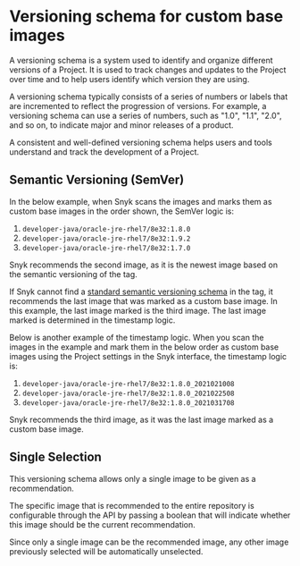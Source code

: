 # Versioning schema for custom base images

A versioning schema is a system used to identify and organize different versions of a Project. It is used to track changes and updates to the Project over time and to help users identify which version they are using.

A versioning schema typically consists of a series of numbers or labels that are incremented to reflect the progression of versions. For example, a versioning schema can use a series of numbers, such as "1.0", "1.1", "2.0", and so on, to indicate major and minor releases of a product.

A consistent and well-defined versioning schema helps users and tools understand and track the development of a Project.

## **Semantic Versioning (SemVer)**

In the below example, when Snyk scans the images and marks them as custom base images in the order shown, the SemVer logic is:

1. `developer-java/oracle-jre-rhel7/8e32:1.8.0`
2. `developer-java/oracle-jre-rhel7/8e32:1.9.2`
3. `developer-java/oracle-jre-rhel7/8e32:1.7.0`

Snyk recommends the second image, as it is the newest image based on the semantic versioning of the tag.

If Snyk cannot find a [standard semantic versioning schema](https://semver.org/) in the tag, it recommends the last image that was marked as a custom base image. In this example, the last image marked is the third image. The last image marked is determined in the timestamp logic.

Below is another example of the timestamp logic. When you scan the images in the example and mark them in the below order as custom base images using the Project settings in the Snyk interface, the timestamp logic is:

1. `developer-java/oracle-jre-rhel7/8e32:1.8.0_2021021008`
2. `developer-java/oracle-jre-rhel7/8e32:1.8.0_2021022508`
3. `developer-java/oracle-jre-rhel7/8e32:1.8.0_2021031708`

Snyk recommends the third image, as it was the last image marked as a custom base image.

## Single Selection&#x20;

This versioning schema allows only a single image to be given as a recommendation.

The specific image that is recommended to the entire repository is configurable through the API by passing a boolean that will indicate whether this image should be the current recommendation.

Since only a single image can be the recommended image, any other image previously selected will be automatically unselected.
